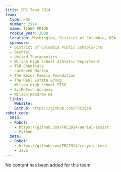 ```yaml
---
title: FRC Team 2914
team:
  type: FRC
  number: 2914
  name: TIGER PRIDE
  rookie_year: 2009
  location: Washington, District of Columbia, USA
  sponsors:
  - District of Columbia Public Schools-CTE
  - Bechtel
  - United Therapeutics
  - Wilson High School Athletic Department
  - T&R Chemicals
  - Lockheed Martin
  - The Bezos Family Foundation
  - The Real Estate Group
  - Wilson High School PTSO
  - SciMaTech Academy
  - Wilson Woodrow Hs
  links:
    Website: 
    Github: https://github.com/FRC2914
robot_code:
  2014:
  - Robot:
    - https://github.com/FRC2914/aerial-assist
    - Python
  2015:
  - Robot:
    - https://github.com/FRC2914/recycle-rush
    - Java
---
```


No content has been added for this team